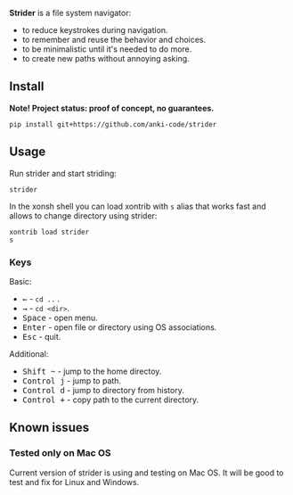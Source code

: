 **Strider** is a file system navigator:
* to reduce keystrokes during navigation.
* to remember and reuse the behavior and choices.
* to be minimalistic until it's needed to do more.
* to create new paths without annoying asking.


## Install

**Note! Project status: proof of concept, no guarantees.**

```xsh
pip install git+https://github.com/anki-code/strider
```

## Usage
Run strider and start striding:
```xsh
strider
```

In the xonsh shell you can load xontrib with `s` alias that works fast and allows to change directory using strider:
```xsh
xontrib load strider
s
```

### Keys

Basic:

* <kbd>←</kbd> - `cd ..` .
* <kbd>→</kbd> - `cd <dir>`.
* <kbd>Space</kbd> - open menu.
* <kbd>Enter</kbd> - open file or directory using OS associations.
* <kbd>Esc</kbd> - quit.

Additional:

* <kbd>Shift ~</kbd> - jump to the home directoy.
* <kbd>Control j</kbd> - jump to path.
* <kbd>Control d</kbd> - jump to directory from history.
* <kbd>Control +</kbd> - copy path to the current directory.

## Known issues

### Tested only on Mac OS

Current version of strider is using and testing on Mac OS. It will be good to test and fix for Linux and Windows.


